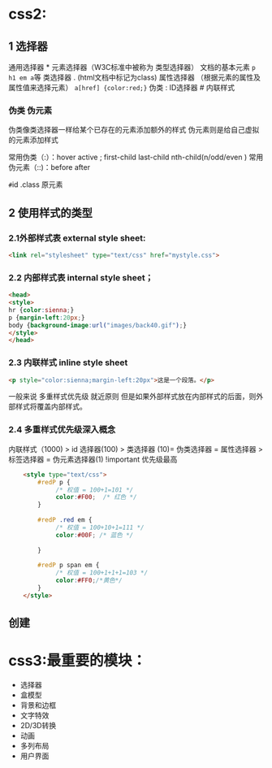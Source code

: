 # css2:
## 1 选择器
通用选择器 *
元素选择器（W3C标准中被称为 类型选择器）  文档的基本元素 `p h1 em a`等
类选择器 . (html文档中标记为class)
属性选择器 （根据元素的属性及属性值来选择元素） `a[href] {color:red;}`
伪类 :
ID选择器 #
内联样式

### 伪类 伪元素
伪类像类选择器一样给某个已存在的元素添加额外的样式
伪元素则是给自己虚拟的元素添加样式

常用伪类（:）：hover active ; first-child last-child nth-child(n/odd/even )
常用伪元素（::)：before  after

`#`id .class 原元素
## 2 使用样式的类型
### 2.1外部样式表 external style sheet:
 ``` html
<link rel="stylesheet" type="text/css" href="mystyle.css">
```
### 2.2 内部样式表 internal style sheet；
``` html
<head>
<style>
hr {color:sienna;}
p {margin-left:20px;}
body {background-image:url("images/back40.gif");}
</style>
</head> 
```
### 2.3 内联样式 inline style sheet
```html
<p style="color:sienna;margin-left:20px">这是一个段落。</p>
```
一般来说 多重样式优先级 就近原则
但是如果外部样式放在内部样式的后面，则外部样式将覆盖内部样式。
### 2.4 多重样式优先级深入概念
内联样式（1000) > id 选择器(100) > 类选择器 (10)= 伪类选择器 = 属性选择器 > 标签选择器 = 伪元素选择器(1)
!important 优先级最高 
```html
    <style type="text/css">
        #redP p {
             /* 权值 = 100+1=101 */
             color:#F00;  /* 红色 */
        }
 
        #redP .red em {
             /* 权值 = 100+10+1=111 */
             color:#00F; /* 蓝色 */
 
        }
 
        #redP p span em {
             /* 权值 = 100+1+1+1=103 */
             color:#FF0;/*黄色*/
        }
    </style>
```
## 创建

# css3:最重要的模块：
+ 选择器
+ 盒模型
+ 背景和边框
+ 文字特效
+ 2D/3D转换
+ 动画
+ 多列布局
+ 用户界面